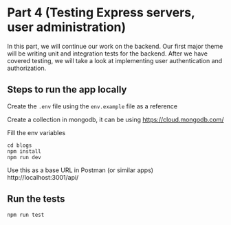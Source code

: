 # Part 4 (Testing Express servers, user administration)
In this part, we will continue our work on the backend. Our first major theme will be writing unit and integration tests for the backend. After we have covered testing, we will take a look at implementing user authentication and authorization.

## Steps to run the app locally
Create the `.env` file using the `env.example` file as a reference

Create a collection in mongodb, it can be using https://cloud.mongodb.com/

Fill the env variables

```
cd blogs
npm install
npm run dev
```
Use this as a base URL in Postman (or similar apps) http://localhost:3001/api/

## Run the tests
```
npm run test
```
